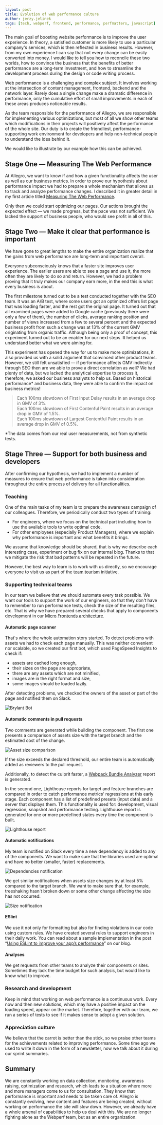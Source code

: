 ```yaml
---
layout: post
title: Evolution of web performance culture
author: jerzy.jelinek
tags: [tech, webperf, frontend, performance, perfmatters, javascript]
---
```

The main goal of boosting website performance is to improve the user experience. In theory,
a satisfied customer is more likely to use a particular company's services, which is then reflected in business results.
However, from my own experience I can say that not every change can be easily converted into money.
I would like to tell you how to reconcile these two worlds, how to convince the business that the benefits of
better performance are a long-term investment, and how to streamline the development process during the design or code writing process.

Web performance is a challenging and complex subject. It involves working at the intersection of content management,
frontend, backend and the network layer. Rarely does a single change make a dramatic difference in performance,
only the cumulative effort of small improvements in each of these areas produces noticeable results.

As the team responsible for the performance of Allegro, we are responsible for implementing various optimizations,
but most of all we show other teams which modifications in their projects will positively affect the performance
of the whole site. Our duty is to create the friendliest, performance-supporting work environment for developers
and help non-technical people to understand the idea behind it.

We would like to illustrate by our example how this can be achieved.

## Stage One — Measuring The Web Performance

At Allegro, we want to know if and how a given functionality affects the user as well as our business metrics.
In order to prove our hypothesis about performance impact we had to prepare a whole mechanism that allows us
to track and analyze performance changes. I described it in greater detail in my first article titled
[Measuring The Web Performance](/2021/06/measuring-web-performance.html).

Only then we could start optimizing our pages. Our actions brought the expected effect — we made progress,
but the pace was not sufficient. We lacked the support of business people, who would see profit in all of this.

## Stage Two — Make it clear that performance is important

We have gone to great lengths to make the entire organization realize that the gains from web performance are long-term and important overall.

Everyone subconsciously knows that a faster site improves user experience. The earlier users are able to see a page and use it,
the more often they are likely to do so and return. However, we had a problem proving that it truly makes our company earn more,
in the end this is what every business is about.

The first milestone turned out to be a test conducted together with the SEO team. It was an A/B test,
where some users got an optimized offers list page that was loading faster, and the rest got the original page.
It turned out that all examined pages were added to Google cache (previously there were only a few of them),
the number of clicks, average ranking position and number of views increased from a few to several percent
and the expected business profit from such a change was at 13% of the current GMV originating from organic traffic.
Although being only a proof of concept, this experiment turned out to be an enabler for our next steps.
It helped us understand better what we were aiming for.

This experiment has opened the way for us to make more optimizations, it also provided us with a solid argument
that convinced other product teams. However, we still felt unsatisfied — if performance affects
GMV indirectly through SEO then are we able to prove a direct correlation as well? We had plenty of data,
but we lacked the analytical expertise to process it, therefore, we asked our business analysts to help us.
Based on historical performance* and business data, they were able to confirm the impact on business metrics!

> Each 100ms slowdown of First Input Delay results in an average drop in GMV of 3%.  
> Each 100ms slowdown of First Contenful Paint results in an average drop in GMV of 1.5%.  
> Each 100ms slowdown of Largest Contentful Paint results in an average drop in GMV of 0.5%.  

*The data comes from our real user measurements, not from synthetic tests.

## Stage Three — Support for both business and developers

After confirming our hypothesis, we had to implement a number of measures to ensure that web performance
is taken into consideration throughout the entire process of delivery for all functionalities.

### Teaching

One of the main tasks of my team is to prepare the awareness campaign of our colleagues.
Therefore, we periodically conduct two types of training:

* For engineers, where we focus on the technical part including how to use the available tools to write optimal code.
* For other employees (especially Product Managers), where we explain why performance is important and what benefits it brings.

We assume that knowledge should be shared, that is why we describe each interesting case, experiment or bug fix on our internal blog.
Thanks to that we mitigate the risk that bad patterns will be repeated in the future.

However, the best way to learn is to work with us directly, so we encourage everyone to visit us as part of the
[team tourism](/2019/09/team-tourism-at-allegro.html) initiative.

### Supporting technical teams

In our team we believe that we should automate every task possible. We want our tools to support
the work of our engineers, so that they don't have to remember to run performance tests,
check the size of the resulting files, etc. That is why we have prepared several checks that apply to components development
in our [Micro Frontends architecture](/Managing-Frontend-in-the-microservices-architecture.html).

#### Automatic page scanner

That's where the whole automation story started. To detect problems with assets we had to check each page manually.
This was neither convenient nor scalable, so we created our first bot, which used PageSpeed Insights to check if:

* assets are cached long enough,
* their sizes on the page are appropriate,
* there are any assets which are not minified,
* images are in the right format and size,
* some images should be loaded lazily.

After detecting problems, we checked the owners of the asset or part of the page and notified them on Slack.

![Brylant Bot](/img/articles/2021-08-24-evolution-of-web-performance-culture/brylant-bot.png "Brylant Bot")

#### Automatic comments in pull requests

Two comments are generated while building the component. The first one presents a comparison of assets size
with the target branch and the estimated cost of the change.

![Asset size comparison](/img/articles/2021-08-24-evolution-of-web-performance-culture/gh-sizes.png "Asset size comparison")

If the size exceeds the declared threshold, our entire team is automatically added as reviewers to the pull request.

Additionally, to detect the culprit faster, a
[Webpack Bundle Analyzer](https://github.com/webpack-contrib/webpack-bundle-analyzer) report is generated.

In the second one, Lighthouse reports for target and feature branches are compared in order to catch performance metrics’ regressions at this early stage.
Each component has a list of predefined presets (input data) and a server that displays them.
This functionality is used for: development, visual regression, snapshot and performance testing.
Lighthouse report is generated for one or more predefined states every time the component is built.

![Lighthouse report](/img/articles/2021-08-24-evolution-of-web-performance-culture/lighthouse-report.png "Lighthouse report")

#### Automatic notifications

My team is notified on Slack every time a new dependency is added to any of the components.
We want to make sure that the libraries used are optimal and have no better (smaller, faster) replacements.

![Dependencies notification](/img/articles/2021-08-24-evolution-of-web-performance-culture/bot-deps.png "Dependencies notification")

We get similar notifications when assets size changes by at least 5% compared to the target branch.
We want to make sure that, for example, treeshaking hasn't broken down or some other change affecting the size has not occurred.

![Size notification](/img/articles/2021-08-24-evolution-of-web-performance-culture/bot-sizes.png "Size notification")

#### ESlint

We use it not only for formatting but also for finding violations in our code using custom rules.
We have created several rules to support engineers in their daily work. You can read about a sample implementation
in the post “[Using ESLint to improve your app’s performance](/2020/08/using-eslint.html)” on our blog.

#### Analyses

We get requests from other teams to analyze their components or sites. Sometimes they lack the time budget
for such analysis, but would like to know what to improve.

### Research and development

Keep in mind that working on web performance is a continuous work. Every now and then new solutions, 
which may have a positive impact on the loading speed, appear on the market. Therefore, together with our team,
we run a series of tests to see if it makes sense to adopt a given solution.

### Appreciation culture

We believe that the carrot is better than the stick, so we praise other teams for the achievements
related to improving performance. Some time ago we used to write it down in the form of a newsletter,
now we talk about it during our sprint summaries.

## Summary

We are constantly working on data collection, monitoring, awareness raising, optimization and research,
which leads to a situation where more and more managers come to us for consultation.
They know that performance is important and needs to be taken care of. Allegro is constantly evolving,
new content and features are being created, without working on performance the site will slow down.
However, we already have a whole arsenal of capabilities to help us deal with this.
We are no longer fighting alone as the Webperf team, but as an entire organization.
